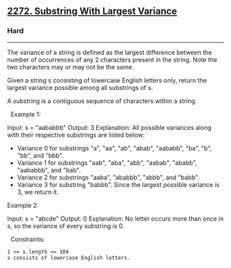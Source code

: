 <h2><a href="https://leetcode.com/problems/substring-with-largest-variance/">2272. Substring With Largest Variance</a></h2><h3>Hard</h3><hr>The variance of a string is defined as the largest difference between the number of occurrences of any 2 characters present in the string. Note the two characters may or may not be the same.

Given a string s consisting of lowercase English letters only, return the largest variance possible among all substrings of s.

A substring is a contiguous sequence of characters within a string.

 
Example 1:

Input: s = "aababbb"
Output: 3
Explanation:
All possible variances along with their respective substrings are listed below:
- Variance 0 for substrings "a", "aa", "ab", "abab", "aababb", "ba", "b", "bb", and "bbb".
- Variance 1 for substrings "aab", "aba", "abb", "aabab", "ababb", "aababbb", and "bab".
- Variance 2 for substrings "aaba", "ababbb", "abbb", and "babb".
- Variance 3 for substring "babbb".
Since the largest possible variance is 3, we return it.


Example 2:

Input: s = "abcde"
Output: 0
Explanation:
No letter occurs more than once in s, so the variance of every substring is 0.


 
Constraints:


	1 <= s.length <= 104
	s consists of lowercase English letters.


